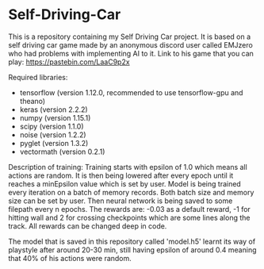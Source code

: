 # Self-Driving-Car
This is a repository containing my Self Driving Car project. It is based on a self driving car game made by an anonymous discord user called EMJzero who had problems with implementing AI to it. Link to his game that you can play: https://pastebin.com/LaaC9p2x

Required libraries:
- tensorflow (version 1.12.0, recommended to use tensorflow-gpu and theano)
- keras (version 2.2.2)
- numpy (version 1.15.1)
- scipy (version 1.1.0)
- noise (version 1.2.2)
- pyglet (version 1.3.2)
- vectormath (version 0.2.1)

Description of training:
  Training starts with epsilon of 1.0 which means all actions are random. It is then being lowered after every epoch until it reaches a minEpsilon value which is set by user. Model is being trained every iteration on a batch of memory records. Both batch size and memory size can be set by user. Then neural network is being saved to some filepath every n epochs. The rewards are: -0.03 as a default reward, -1 for hitting wall and 2 for crossing checkpoints which are some lines along the track. All rewards can be changed deep in code.

The model that is saved in this repository called 'model.h5' learnt its way of playstyle after around 20-30 min, still having epsilon of around 0.4 meaning that 40% of his actions were random.
